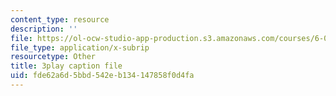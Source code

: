 ```yaml
---
content_type: resource
description: ''
file: https://ol-ocw-studio-app-production.s3.amazonaws.com/courses/6-041-probabilistic-systems-analysis-and-applied-probability-fall-2010/fde62a6d5bbd542eb134147858f0d4fa_mHfn_7ym6to.srt
file_type: application/x-subrip
resourcetype: Other
title: 3play caption file
uid: fde62a6d-5bbd-542e-b134-147858f0d4fa
---
```

